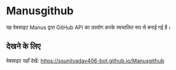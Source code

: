 # Manusgithub

यह वेबसाइट Manus द्वारा GitHub API का उपयोग करके स्वचालित रूप से बनाई गई है।

## देखने के लिए

वेबसाइट यहाँ देखें: https://ssunilyadav406-bot.github.io/Manusgithub